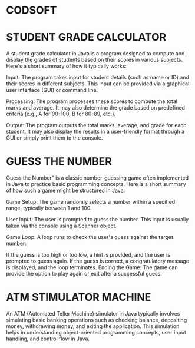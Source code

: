 # CODSOFT


# STUDENT GRADE CALCULATOR
A student grade calculator in Java is a program designed to compute and display the grades of students based on their scores in various subjects. Here's a short summary of how it typically works:

Input: The program takes input for student details (such as name or ID) and their scores in different subjects. This input can be provided via a graphical user interface (GUI) or command line.

Processing: The program processes these scores to compute the total marks and average. It may also determine the grade based on predefined criteria (e.g., A for 90-100, B for 80-89, etc.).

Output: The program outputs the total marks, average, and grade for each student. It may also display the results in a user-friendly format through a GUI or simply print them to the console.


# GUESS THE NUMBER 
Guess the Number" is a classic number-guessing game often implemented in Java to practice basic programming concepts. Here is a short summary of how such a game might be structured in Java:

Game Setup: The game randomly selects a number within a specified range, typically between 1 and 100.

User Input: The user is prompted to guess the number. This input is usually taken via the console using a Scanner object.

Game Loop: A loop runs to check the user's guess against the target number:

If the guess is too high or too low, a hint is provided, and the user is prompted to guess again.
If the guess is correct, a congratulatory message is displayed, and the loop terminates.
Ending the Game: The game can provide the option to play again or exit after a successful guess.


# ATM STIMULATOR MACHINE
An ATM (Automated Teller Machine) simulator in Java typically involves simulating basic banking operations such as checking balance, depositing money, withdrawing money, and exiting the application. This simulation helps in understanding object-oriented programming concepts, user input handling, and control flow in Java.
